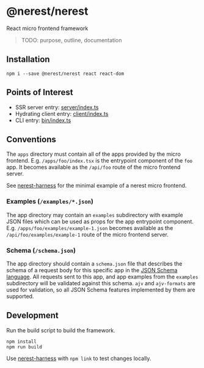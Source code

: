 # @nerest/nerest

React micro frontend framework

> TODO: purpose, outline, documentation

## Installation

```
npm i --save @nerest/nerest react react-dom
```

## Points of Interest

- SSR server entry: [server/index.ts](server/index.ts)
- Hydrating client entry: [client/index.ts](client/index.ts)
- CLI entry: [bin/index.ts](bin/index.ts)

## Conventions

The `apps` directory must contain all of the apps provided by the micro frontend. E.g. `/apps/foo/index.tsx` is the entrypoint component of the `foo` app. It becomes available as the `/api/foo` route of the micro frontend server.

See [nerest-harness](https://github.com/nerestjs/harness) for the minimal example of a nerest micro frontend.

### Examples (`/examples/*.json`)

The app directory may contain an `examples` subdirectory with example JSON files which can be used as props for the app entrypoint component. E.g. `/apps/foo/examples/example-1.json` becomes available as the `/api/foo/examples/example-1` route of the micro frontend server.

### Schema (`/schema.json`)

The app directory should contain a `schema.json` file that describes the schema of a request body for this specific app in the [JSON Schema language](https://json-schema.org/). All requests sent to this app, and app examples from the `examples` subdirectory will be validated against this schema. `ajv` and `ajv-formats` are used for validation, so all JSON Schema features implemented by them are supported.

## Development

Run the build script to build the framework.

```
npm install
npm run build
```

Use [nerest-harness](https://github.com/nerestjs/harness) with `npm link` to test changes locally.
